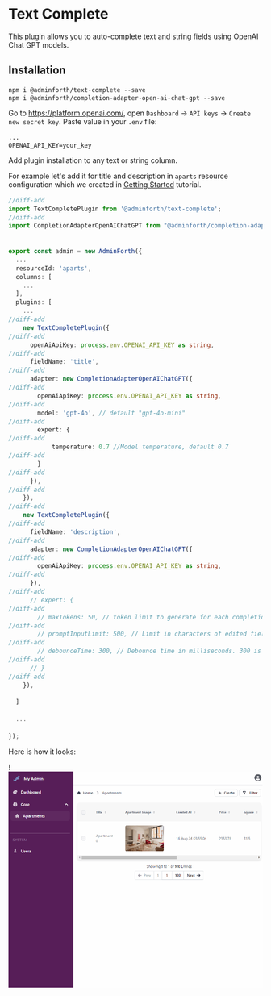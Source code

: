 # Text Complete

This plugin allows you to auto-complete text and string fields using OpenAI Chat GPT models.

## Installation

```
npm i @adminforth/text-complete --save
npm i @adminforth/completion-adapter-open-ai-chat-gpt --save
```

Go to https://platform.openai.com/, open `Dashboard` -> `API keys` -> `Create new secret key`. Paste value in your `.env` file:

```env title=.env
...
OPENAI_API_KEY=your_key
```

Add plugin installation to any text or string column.

For example let's add it for title and description in `aparts` resource configuration which we created in [Getting Started](../001-gettingStarted.md) tutorial.

```ts title="./resources/apartments.ts"
//diff-add
import TextCompletePlugin from '@adminforth/text-complete';
//diff-add
import CompletionAdapterOpenAIChatGPT from "@adminforth/completion-adapter-open-ai-chat-gpt";


export const admin = new AdminForth({
  ...
  resourceId: 'aparts',
  columns: [
    ...
  ],
  plugins: [
    ...
//diff-add
    new TextCompletePlugin({
//diff-add
      openAiApiKey: process.env.OPENAI_API_KEY as string,
//diff-add
      fieldName: 'title',
//diff-add
      adapter: new CompletionAdapterOpenAIChatGPT({
//diff-add
        openAiApiKey: process.env.OPENAI_API_KEY as string,
//diff-add
        model: 'gpt-4o', // default "gpt-4o-mini"
//diff-add
        expert: {
//diff-add
            temperature: 0.7 //Model temperature, default 0.7
//diff-add
        }
//diff-add
      }),
//diff-add
    }),
//diff-add
    new TextCompletePlugin({
//diff-add
      fieldName: 'description',
//diff-add
      adapter: new CompletionAdapterOpenAIChatGPT({
//diff-add
        openAiApiKey: process.env.OPENAI_API_KEY as string,
//diff-add
      }),
//diff-add
      // expert: {
//diff-add
        // maxTokens: 50, // token limit to generate for each completion. 50 is default
//diff-add
        // promptInputLimit: 500, // Limit in characters of edited field to be passed to Model. 500 is default value
//diff-add
        // debounceTime: 300, // Debounce time in milliseconds. 300 is default value
//diff-add
      // }
//diff-add
    }),

  ]

  ...

});
```

Here is how it looks:

!![alt text](dashboard_test2.gif)
